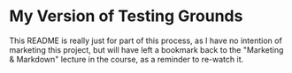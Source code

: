 # My Version of Testing Grounds

This README is really just for part of this process, as I have no intention of marketing this project, but will have left a bookmark back to the "Marketing & Markdown" lecture in the course, as a reminder to re-watch it.